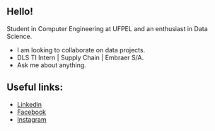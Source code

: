 ## Hello!

Student in Computer Engineering at UFPEL and an enthusiast in Data Science.

*  I am looking to collaborate on data projects.
*  DLS TI Intern | Supply Chain | Embraer S/A.
*  Ask me about anything.

## Useful links: 
* [Linkedin](https://www.linkedin.com/in/mateusbrugnaroto) <br>
* [Facebook](https://www.facebook.com/mateus.brugnaroto) <br>
* [Instagram](https://www.instagram.com/brugnaroto_mateus/)
